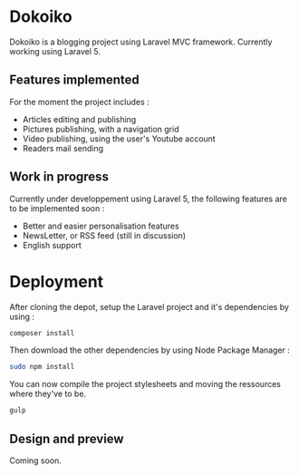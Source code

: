 # Dokoiko

Dokoiko is a blogging project using Laravel MVC framework.
Currently working using Laravel 5.

## Features implemented

For the moment the project includes :
- Articles editing and publishing
- Pictures publishing, with a navigation grid
- Video publishing, using the user's Youtube account
- Readers mail sending
    
## Work in progress

Currently under developpement using Laravel 5, the following features are to be implemented soon :
- Better and easier personalisation features
- NewsLetter, or RSS feed (still in discussion)
- English support

# Deployment

After cloning the depot, setup the Laravel project and it's dependencies by using :

```bash
composer install
```

Then download the other dependencies by using Node Package Manager :

```bash
sudo npm install
```

You can now compile the project stylesheets and moving the ressources where they've to be.

```bash
gulp
```
    
## Design and preview

Coming soon.